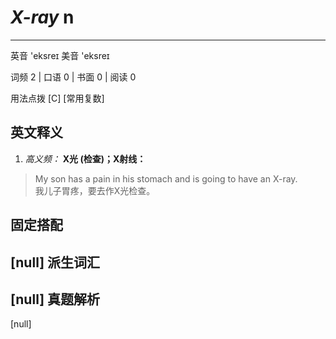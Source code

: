 
# ***X-ray*** n
---
英音 'eksreɪ     美音 'eksreɪ

词频 2 | 口语 0 | 书面 0 | 阅读 0

用法点拨  [C] [常用复数]

英文释义
---
1. *高义频：* **X光 (检查)；X射线：**  


> My son has a pain in his stomach and is going to have an X-ray.   
> 我儿子胃疼，要去作X光检查。

固定搭配
---
[null]
派生词汇
---
[null]
真题解析
---
[null]

